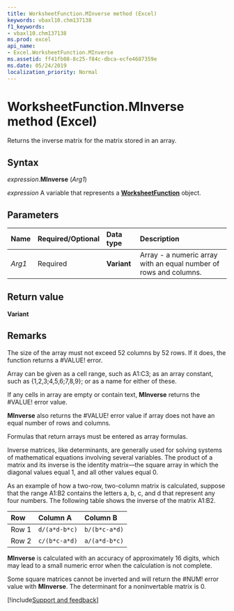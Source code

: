 ```yaml
---
title: WorksheetFunction.MInverse method (Excel)
keywords: vbaxl10.chm137138
f1_keywords:
- vbaxl10.chm137138
ms.prod: excel
api_name:
- Excel.WorksheetFunction.MInverse
ms.assetid: ff41fb08-8c25-f84c-dbca-ecfe4687359e
ms.date: 05/24/2019
localization_priority: Normal
---
```



# WorksheetFunction.MInverse method (Excel)

Returns the inverse matrix for the matrix stored in an array.


## Syntax

_expression_.**MInverse** (_Arg1_)

_expression_ A variable that represents a **[WorksheetFunction](Excel.WorksheetFunction.md)** object.


## Parameters

|Name|Required/Optional|Data type|Description|
|:-----|:-----|:-----|:-----|
| _Arg1_|Required| **Variant**|Array - a numeric array with an equal number of rows and columns.|

## Return value

**Variant**


## Remarks

The size of the array must not exceed 52 columns by 52 rows. If it does, the function returns a #VALUE! error.
    
Array can be given as a cell range, such as A1:C3; as an array constant, such as {1,2,3;4,5,6;7,8,9}; or as a name for either of these. 
    
If any cells in array are empty or contain text, **MInverse** returns the #VALUE! error value. 
    
**MInverse** also returns the #VALUE! error value if array does not have an equal number of rows and columns. 
    
Formulas that return arrays must be entered as array formulas.
    
Inverse matrices, like determinants, are generally used for solving systems of mathematical equations involving several variables. The product of a matrix and its inverse is the identity matrix&mdash;the square array in which the diagonal values equal 1, and all other values equal 0.
    
As an example of how a two-row, two-column matrix is calculated, suppose that the range A1:B2 contains the letters a, b, c, and d that represent any four numbers. The following table shows the inverse of the matrix A1:B2.

|Row|Column A|Column B|
|:-----|:-----|:-----|
|Row 1|`d/(a*d-b*c)`|`b/(b*c-a*d)`|
|Row 2|`c/(b*c-a*d)`|`a/(a*d-b*c)`|

**MInverse** is calculated with an accuracy of approximately 16 digits, which may lead to a small numeric error when the calculation is not complete.
    
Some square matrices cannot be inverted and will return the #NUM! error value with **MInverse**. The determinant for a noninvertable matrix is 0.
    



[!include[Support and feedback](~/includes/feedback-boilerplate.md)]